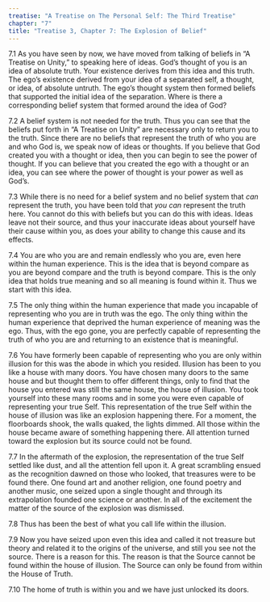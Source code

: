 ```yaml
---
treatise: "A Treatise on The Personal Self: The Third Treatise"
chapter: "7"
title: "Treatise 3, Chapter 7: The Explosion of Belief"
---
```


7.1 As you have seen by now, we have moved from talking of beliefs in “A
Treatise on Unity,” to speaking here of ideas. God’s thought of you is
an idea of absolute truth. Your existence derives from this idea and
this truth. The ego’s existence derived from your idea of a separated
self, a thought, or idea, of absolute untruth. The ego’s thought system
then formed beliefs that supported the initial idea of the separation.
Where is there a corresponding belief system that formed around the idea
of God? 

7.2 A belief system is not needed for the truth. Thus you can see that
the beliefs put forth in “A Treatise on Unity” are necessary only to
return you to the truth. Since there are no beliefs that represent the
truth of who you are and who God is, we speak now of ideas or thoughts.
If you believe that God created you with a thought or idea, then you can
begin to see the power of thought. If you can believe that you created
the ego with a thought or an idea, you can see where the power of
thought is your power as well as God’s. 

7.3 While there is no need for a belief system and no belief system that
*can* represent the truth, you have been told that *you can* represent the
truth here. You cannot do this with beliefs but you can do this with
ideas. Ideas leave not their source, and thus your inaccurate ideas
about yourself have their cause within you, as does your ability to
change this cause and its effects. 

7.4 You are who you are and remain endlessly who you are, even here
within the human experience. This is the idea that is beyond compare as
you are beyond compare and the truth is beyond compare. This is the only
idea that holds true meaning and so all meaning is found within it. Thus
we start with this idea. 

7.5 The only thing within the human experience that made you incapable
of representing who you are in truth was the ego. The only thing within
the human experience that deprived the human experience of meaning was
the ego. Thus, with the ego gone, you are perfectly capable of
representing the truth of who you are and returning to an existence that
is meaningful. 

7.6 You have formerly been capable of representing who you are only
within illusion for this was the abode in which you resided. Illusion
has been to you like a house with many doors. You have chosen many doors
to the same house and but thought them to offer different things, only
to find that the house you entered was still the same house, the house
of illusion. You took yourself into these many rooms and in some you
were even capable of representing your true Self. This representation of
the true Self within the house of illusion was like an explosion
happening there. For a moment, the floorboards shook, the walls quaked,
the lights dimmed. All those within the house became aware of something
happening there. All attention turned toward the explosion but its
source could not be found.

7.7 In the aftermath of the explosion, the representation of the true
Self settled like dust, and all the attention fell upon it. A great
scrambling ensued as the recognition dawned on those who looked, that
treasures were to be found there. One found art and another religion,
one found poetry and another music, one seized upon a single thought and
through its extrapolation founded one science or another. In all of the
excitement the matter of the source of the explosion was dismissed.

7.8 Thus has been the best of what you call life within the illusion.

7.9 Now you have seized upon even this idea and called it not treasure
but theory and related it to the origins of the universe, and still you
see not the source. There is a reason for this. The reason is that the
Source cannot be found within the house of illusion. The Source can only
be found from within the House of Truth. 

7.10 The home of truth is within you and we have just unlocked its
doors.

